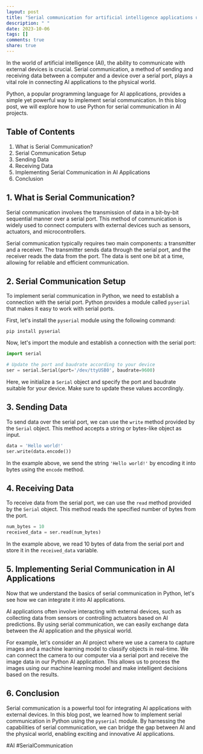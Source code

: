 ```yaml
---
layout: post
title: "Serial communication for artificial intelligence applications using Python"
description: " "
date: 2023-10-06
tags: []
comments: true
share: true
---
```


In the world of artificial intelligence (AI), the ability to communicate with external devices is crucial. Serial communication, a method of sending and receiving data between a computer and a device over a serial port, plays a vital role in connecting AI applications to the physical world.

Python, a popular programming language for AI applications, provides a simple yet powerful way to implement serial communication. In this blog post, we will explore how to use Python for serial communication in AI projects.

## Table of Contents
1. What is Serial Communication?
2. Serial Communication Setup
3. Sending Data
4. Receiving Data
5. Implementing Serial Communication in AI Applications
6. Conclusion

## 1. What is Serial Communication?

Serial communication involves the transmission of data in a bit-by-bit sequential manner over a serial port. This method of communication is widely used to connect computers with external devices such as sensors, actuators, and microcontrollers.

Serial communication typically requires two main components: a transmitter and a receiver. The transmitter sends data through the serial port, and the receiver reads the data from the port. The data is sent one bit at a time, allowing for reliable and efficient communication.

## 2. Serial Communication Setup

To implement serial communication in Python, we need to establish a connection with the serial port. Python provides a module called `pyserial` that makes it easy to work with serial ports.

First, let's install the `pyserial` module using the following command:

```
pip install pyserial
```

Now, let's import the module and establish a connection with the serial port:

```python
import serial

# Update the port and baudrate according to your device
ser = serial.Serial(port='/dev/ttyUSB0', baudrate=9600)
```

Here, we initialize a `Serial` object and specify the port and baudrate suitable for your device. Make sure to update these values accordingly.

## 3. Sending Data

To send data over the serial port, we can use the `write` method provided by the `Serial` object. This method accepts a string or bytes-like object as input.

```python
data = 'Hello world!'
ser.write(data.encode())
```

In the example above, we send the string `'Hello world!'` by encoding it into bytes using the `encode` method.

## 4. Receiving Data

To receive data from the serial port, we can use the `read` method provided by the `Serial` object. This method reads the specified number of bytes from the port.

```python
num_bytes = 10
received_data = ser.read(num_bytes)
```

In the example above, we read 10 bytes of data from the serial port and store it in the `received_data` variable.

## 5. Implementing Serial Communication in AI Applications

Now that we understand the basics of serial communication in Python, let's see how we can integrate it into AI applications.

AI applications often involve interacting with external devices, such as collecting data from sensors or controlling actuators based on AI predictions. By using serial communication, we can easily exchange data between the AI application and the physical world.

For example, let's consider an AI project where we use a camera to capture images and a machine learning model to classify objects in real-time. We can connect the camera to our computer via a serial port and receive the image data in our Python AI application. This allows us to process the images using our machine learning model and make intelligent decisions based on the results.

## 6. Conclusion

Serial communication is a powerful tool for integrating AI applications with external devices. In this blog post, we learned how to implement serial communication in Python using the `pyserial` module. By harnessing the capabilities of serial communication, we can bridge the gap between AI and the physical world, enabling exciting and innovative AI applications.

#AI #SerialCommunication